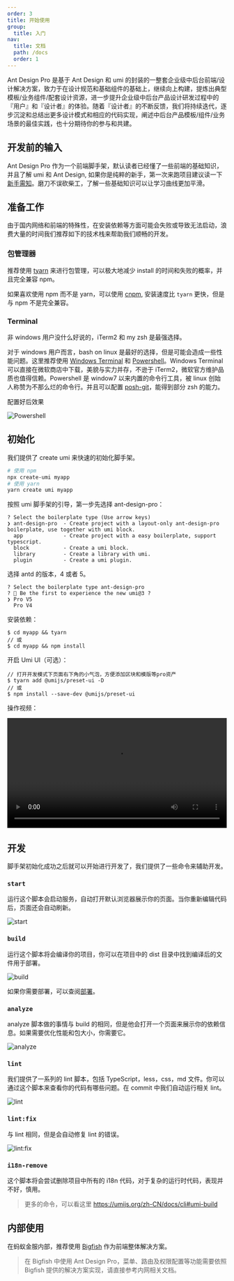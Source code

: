 ```yaml
---
order: 3
title: 开始使用
group:
  title: 入门
nav:
  title: 文档
  path: /docs
  order: 1
---
```


Ant Design Pro 是基于 Ant Design 和 umi 的封装的一整套企业级中后台前端/设计解决方案，致力于在设计规范和基础组件的基础上，继续向上构建，提炼出典型模板/业务组件/配套设计资源，进一步提升企业级中后台产品设计研发过程中的『用户』和『设计者』的体验。随着『设计者』的不断反馈，我们将持续迭代，逐步沉淀和总结出更多设计模式和相应的代码实现，阐述中后台产品模板/组件/业务场景的最佳实践，也十分期待你的参与和共建。

## 开发前的输入

Ant Design Pro 作为一个前端脚手架，默认读者已经懂了一些前端的基础知识，并且了解 umi 和 Ant Design, 如果你是纯粹的新手，第一次来跑项目建议读一下 [新手需知](/docs/introduction-cn)。磨刀不误砍柴工，了解一些基础知识可以让学习曲线更加平滑。

## 准备工作

由于国内网络和前端的特殊性，在安装依赖等方面可能会失败或导致无法启动，浪费大量的时间我们推荐如下的技术栈来帮助我们顺畅的开发。

### 包管理器

推荐使用 [tyarn](https://www.npmjs.com/package/tyarn) 来进行包管理，可以极大地减少 install 的时间和失败的概率，并且完全兼容 npm。

如果喜欢使用 npm 而不是 yarn，可以使用 [cnpm](https://www.npmjs.com/package/cnpm), 安装速度比 `tyarn` 更快，但是与 npm 不是完全兼容。

### Terminal

非 windows 用户没什么好说的，iTerm2 和 my zsh 是最强选择。

对于 windows 用户而言，bash on linux 是最好的选择，但是可能会造成一些性能问题。这里推荐使用 [Windows Terminal](https://github.com/microsoft/terminal) 和 [Powershell](https://github.com/PowerShell/Powershell)。Windows Terminal 可以直接在微软商店中下载，美貌与实力并存，不逊于 iTerm2，微软官方维护品质也值得信赖。Powershell 是 window7 以来内置的命令行工具，被 linux 创始人称赞为不那么烂的命令行。并且可以配置 [posh-git](http://dahlbyk.github.io/posh-git/)，能得到部分 zsh 的能力。

配置好后效果

![Powershell](https://store-images.s-microsoft.com/image/apps.49728.13926773940052066.d057d8b2-5284-497c-95a9-c3db62fd5ed8.9fe6d0d6-c148-4742-8275-61d2d69a7ab1?w=1399&h=810&q=90&format=jpg)

## 初始化

我们提供了 create umi 来快速的初始化脚手架。

```bash
# 使用 npm
npx create-umi myapp
# 使用 yarn
yarn create umi myapp
```

按照 umi 脚手架的引导，第一步先选择 ant-design-pro：

```shell
? Select the boilerplate type (Use arrow keys)
❯ ant-design-pro  - Create project with a layout-only ant-design-pro boilerplate, use together with umi block.
  app             - Create project with a easy boilerplate, support typescript.
  block           - Create a umi block.
  library         - Create a library with umi.
  plugin          - Create a umi plugin.
```

选择 antd 的版本，4 或者 5。

```shell
? Select the boilerplate type ant-design-pro
? 🧙 Be the first to experience the new umi@3 ?
❯ Pro V5
  Pro V4
```

安装依赖：

```shell
$ cd myapp && tyarn
// 或
$ cd myapp && npm install
```

开启 Umi UI（可选）：

```shell
// 打开开发模式下页面右下角的小气泡，方便添加区块和模版等pro资产
$ tyarn add @umijs/preset-ui -D
// 或
$ npm install --save-dev @umijs/preset-ui
```

操作视频：

<video src="https://gw.alipayobjects.com/os/antfincdn/0wSaPUs36y/My%252520Sequence_1.mp4" controls width="100%"></video>

## 开发

脚手架初始化成功之后就可以开始进行开发了，我们提供了一些命令来辅助开发。

### `start`

运行这个脚本会启动服务，自动打开默认浏览器展示你的页面。当你重新编辑代码后，页面还会自动刷新。

![start](https://gw.alipayobjects.com/zos/antfincdn/1x2QB6onvP/74FDD893-9DBD-4A8F-BB70-C0649189BA3C.png)

### `build`

运行这个脚本将会编译你的项目，你可以在项目中的 dist 目录中找到编译后的文件用于部署。

![build](https://gw.alipayobjects.com/zos/antfincdn/DVK9LCd9Te/75ED2D26-2984-4A8C-886D-C106D9BE4B70.png)

如果你需要部署，可以查阅[部署](/docs/deploy)。

### `analyze`

analyze 脚本做的事情与 build 的相同，但是他会打开一个页面来展示你的依赖信息。如果需要优化性能和包大小，你需要它。

![analyze](https://gw.alipayobjects.com/zos/antfincdn/ZTXFIYGGr%24/F8302DCB-DA37-4EDE-B6FF-76E35F727BBC.png)

### `lint`

我们提供了一系列的 lint 脚本，包括 TypeScript，less，css，md 文件。你可以通过这个脚本来查看你的代码有哪些问题。在 commit 中我们自动运行相关 lint。

![lint](https://gw.alipayobjects.com/zos/antfincdn/bUQ%24NATOiD/AEA3029A-4B88-4BEF-9C37-166BB32442A4.png)

### `lint:fix`

与 lint 相同，但是会自动修复 lint 的错误。

![lint:fix](https://gw.alipayobjects.com/zos/antfincdn/v%24E7PNxq%24R/210AAD0A-0CA1-47F3-9397-85EBD9CD4152.png)

### `i18n-remove`

这个脚本将会尝试删除项目中所有的 i18n 代码，对于复杂的运行时代码，表现并不好，慎用。

> 更多的命令，可以看这里 https://umijs.org/zh-CN/docs/cli#umi-build

## 内部使用

在蚂蚁金服内部，推荐使用 [Bigfish](https://bigfish.antfin-inc.com/doc/getting-started) 作为前端整体解决方案。

> 在 Bigfish 中使用 Ant Design Pro，菜单、路由及权限配置等功能需要依照 Bigfish 提供的解决方案实现，请直接参考内网相关文档。
